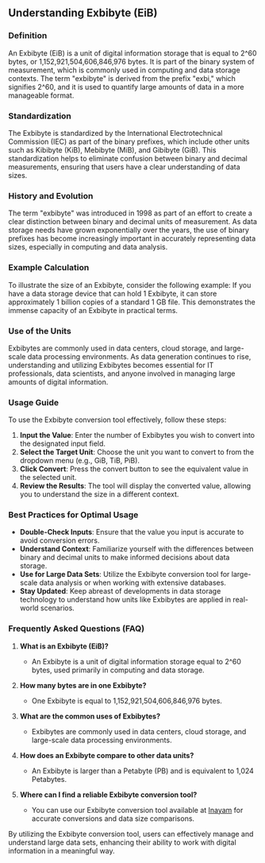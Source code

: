 ## Understanding Exbibyte (EiB)

### Definition
An Exbibyte (EiB) is a unit of digital information storage that is equal to 2^60 bytes, or 1,152,921,504,606,846,976 bytes. It is part of the binary system of measurement, which is commonly used in computing and data storage contexts. The term "exbibyte" is derived from the prefix "exbi," which signifies 2^60, and it is used to quantify large amounts of data in a more manageable format.

### Standardization
The Exbibyte is standardized by the International Electrotechnical Commission (IEC) as part of the binary prefixes, which include other units such as Kibibyte (KiB), Mebibyte (MiB), and Gibibyte (GiB). This standardization helps to eliminate confusion between binary and decimal measurements, ensuring that users have a clear understanding of data sizes.

### History and Evolution
The term "exbibyte" was introduced in 1998 as part of an effort to create a clear distinction between binary and decimal units of measurement. As data storage needs have grown exponentially over the years, the use of binary prefixes has become increasingly important in accurately representing data sizes, especially in computing and data analysis.

### Example Calculation
To illustrate the size of an Exbibyte, consider the following example: If you have a data storage device that can hold 1 Exbibyte, it can store approximately 1 billion copies of a standard 1 GB file. This demonstrates the immense capacity of an Exbibyte in practical terms.

### Use of the Units
Exbibytes are commonly used in data centers, cloud storage, and large-scale data processing environments. As data generation continues to rise, understanding and utilizing Exbibytes becomes essential for IT professionals, data scientists, and anyone involved in managing large amounts of digital information.

### Usage Guide
To use the Exbibyte conversion tool effectively, follow these steps:
1. **Input the Value**: Enter the number of Exbibytes you wish to convert into the designated input field.
2. **Select the Target Unit**: Choose the unit you want to convert to from the dropdown menu (e.g., GiB, TiB, PiB).
3. **Click Convert**: Press the convert button to see the equivalent value in the selected unit.
4. **Review the Results**: The tool will display the converted value, allowing you to understand the size in a different context.

### Best Practices for Optimal Usage
- **Double-Check Inputs**: Ensure that the value you input is accurate to avoid conversion errors.
- **Understand Context**: Familiarize yourself with the differences between binary and decimal units to make informed decisions about data storage.
- **Use for Large Data Sets**: Utilize the Exbibyte conversion tool for large-scale data analysis or when working with extensive databases.
- **Stay Updated**: Keep abreast of developments in data storage technology to understand how units like Exbibytes are applied in real-world scenarios.

### Frequently Asked Questions (FAQ)

1. **What is an Exbibyte (EiB)?**
   - An Exbibyte is a unit of digital information storage equal to 2^60 bytes, used primarily in computing and data storage.

2. **How many bytes are in one Exbibyte?**
   - One Exbibyte is equal to 1,152,921,504,606,846,976 bytes.

3. **What are the common uses of Exbibytes?**
   - Exbibytes are commonly used in data centers, cloud storage, and large-scale data processing environments.

4. **How does an Exbibyte compare to other data units?**
   - An Exbibyte is larger than a Petabyte (PB) and is equivalent to 1,024 Petabytes.

5. **Where can I find a reliable Exbibyte conversion tool?**
   - You can use our Exbibyte conversion tool available at [Inayam](https://www.inayam.co/unit-converter/data_storage_si) for accurate conversions and data size comparisons.

By utilizing the Exbibyte conversion tool, users can effectively manage and understand large data sets, enhancing their ability to work with digital information in a meaningful way.